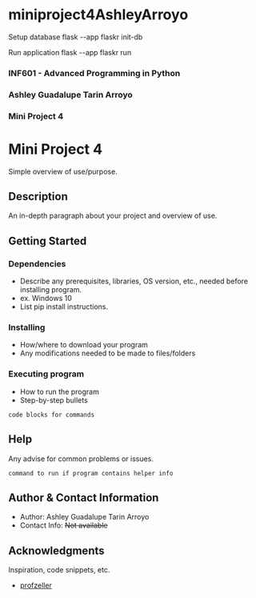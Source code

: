 # miniproject4AshleyArroyo

Setup database
flask --app flaskr init-db

Run application
flask  --app flaskr run

### INF601 - Advanced Programming in Python
### Ashley Guadalupe Tarin Arroyo
### Mini Project 4


# Mini Project 4

Simple overview of use/purpose.

## Description

An in-depth paragraph about your project and overview of use.

## Getting Started

### Dependencies

* Describe any prerequisites, libraries, OS version, etc., needed before installing program.
* ex. Windows 10
* List pip install instructions.

### Installing

* How/where to download your program
* Any modifications needed to be made to files/folders

### Executing program

* How to run the program
* Step-by-step bullets
```
code blocks for commands
```

## Help

Any advise for common problems or issues.
```
command to run if program contains helper info
```

## Author & Contact Information


* Author: Ashley Guadalupe Tarin Arroyo
* Contact Info: ~~Not available~~


## Acknowledgments

Inspiration, code snippets, etc.
* [profzeller](https://github.com/profzeller/miniproject4)